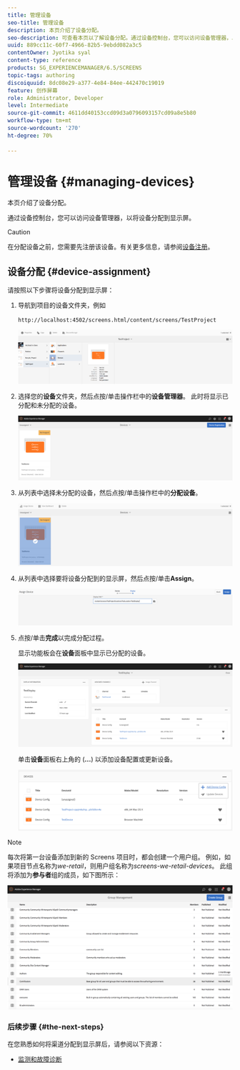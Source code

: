 ```yaml
---
title: 管理设备
seo-title: 管理设备
description: 本页介绍了设备分配。
seo-description: 可查看本页以了解设备分配。通过设备控制台，您可以访问设备管理器，以将设备分配到显示屏。
uuid: 889cc11c-60f7-4966-82b5-9ebdd082a3c5
contentOwner: Jyotika syal
content-type: reference
products: SG_EXPERIENCEMANAGER/6.5/SCREENS
topic-tags: authoring
discoiquuid: 8dc08e29-a377-4e84-84ee-442470c19019
feature: 创作屏幕
role: Administrator, Developer
level: Intermediate
source-git-commit: 4611dd40153ccd09d3a0796093157cd09a8e5b80
workflow-type: tm+mt
source-wordcount: '270'
ht-degree: 70%

---
```



# 管理设备 {#managing-devices}

本页介绍了设备分配。

通过设备控制台，您可以访问设备管理器，以将设备分配到显示屏。

>[!CAUTION]
>
>在分配设备之前，您需要先注册该设备。有关更多信息，请参阅[设备注册](device-registration.md)。

## 设备分配  {#device-assignment}

请按照以下步骤将设备分配到显示屏：

1. 导航到项目的设备文件夹，例如

   `http://localhost:4502/screens.html/content/screens/TestProject`

   ![chlimage_1-32](assets/chlimage_1-32.png)

1. 选择您的&#x200B;**设备**&#x200B;文件夹，然后点按/单击操作栏中的&#x200B;**设备管理器**。 此时将显示已分配和未分配的设备。

   ![chlimage_1-33](assets/chlimage_1-33.png)

1. 从列表中选择未分配的设备，然后点按/单击操作栏中的&#x200B;**分配设备**。

   ![chlimage_1-34](assets/chlimage_1-34.png)

1. 从列表中选择要将设备分配到的显示屏，然后点按/单击&#x200B;**Assign**。

   ![chlimage_1-35](assets/chlimage_1-35.png)

1. 点按/单击&#x200B;**完成**&#x200B;以完成分配过程。


   显示功能板会在&#x200B;**设备**&#x200B;面板中显示已分配的设备。

   ![chlimage_1-37](assets/chlimage_1-37.png)

   单击&#x200B;**设备**&#x200B;面板右上角的 (**...**) 以添加设备配置或更新设备。

   ![chlimage_1-38](assets/chlimage_1-38.png)

>[!NOTE]
>
>每次将第一台设备添加到新的 Screens 项目时，都会创建一个用户组。
>例如，如果项目节点名称为&#x200B;*we-retail*，则用户组名称为&#x200B;*screens-we-retail-devices*。
>此组将添加为&#x200B;**参与者**&#x200B;组的成员，如下图所示：

![chlimage_1-39](assets/chlimage_1-39.png)

### 后续步骤 {#the-next-steps}

在您熟悉如何将渠道分配到显示屏后，请参阅以下资源：

* [监测和故障诊断](monitoring-screens.md)

